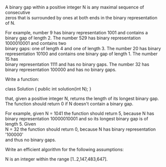 A binary gap within a positive integer N is any maximal sequence of consecutive  
zeros that is surrounded by ones at both ends in the binary representation of N.  
  
For example, number 9 has binary representation 1001 and contains a binary gap of  length 2. The number 529 has binary representation 1000010001 and contains two  
binary gaps: one of length 4 and one of length 3. The number 20 has binary  representation 10100 and contains one binary gap of length 1. The number 15 has  
binary representation 1111 and has no binary gaps. The number 32 has binary  representation 100000 and has no binary gaps.  
  
Write a function:  
  
class Solution { public int solution(int N); }  
  
that, given a positive integer N, returns the length of its longest binary gap.  
The function should return 0 if N doesn't contain a binary gap.  
  
For example, given N = 1041 the function should return 5, because N has binary   representation 10000010001 and so its longest binary gap is of length 5. Given  
N = 32 the function should return 0, because N has binary representation '100000'  
and thus no binary gaps.  
  
Write an efficient algorithm for the following assumptions:  
  
N is an integer within the range [1..2,147,483,647].  
